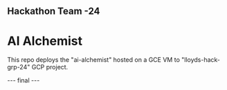 ## Hackathon Team -24

# AI Alchemist

This repo deploys the "ai-alchemist" hosted on a GCE VM to "lloyds-hack-grp-24" GCP project.


--- final ---
